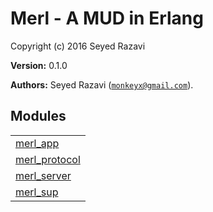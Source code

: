 

# Merl - A MUD in Erlang #

Copyright (c) 2016 Seyed Razavi

__Version:__ 0.1.0

__Authors:__ Seyed Razavi ([`monkeyx@gmail.com`](mailto:monkeyx@gmail.com)).


## Modules ##


<table width="100%" border="0" summary="list of modules">
<tr><td><a href="merl_app.md" class="module">merl_app</a></td></tr>
<tr><td><a href="merl_protocol.md" class="module">merl_protocol</a></td></tr>
<tr><td><a href="merl_server.md" class="module">merl_server</a></td></tr>
<tr><td><a href="merl_sup.md" class="module">merl_sup</a></td></tr></table>


